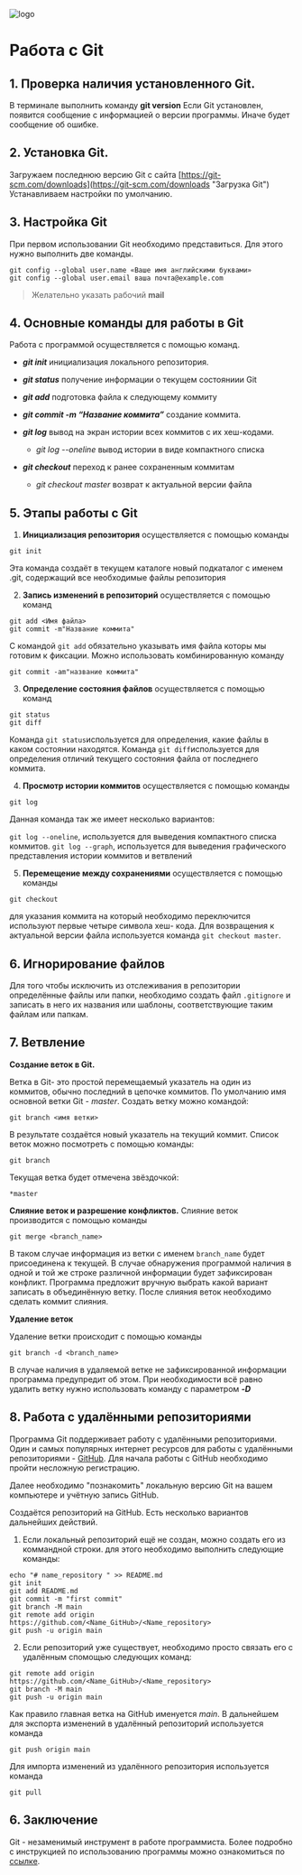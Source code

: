 ![logo](logo@2x.png)
# Работа с Git

## 1. Проверка наличия установленного Git.
В терминале выполнить команду **git version**
Если Git установлен, появится сообщение с информацией о версии программы.
Иначе будет сообщение об ошибке.

## 2. Установка Git.
Загружаем последнюю версию Git с сайта [https://git-scm.com/downloads](https://git-scm.com/downloads "Загрузка Git") Устанавливаем настройки по умолчанию.
## 3. Настройка Git
При первом использовании Git необходимо представиться. Для этого нужно выполнить две команды.
```
git config --global user.name «Ваше имя английскими буквами»
git config --global user.email ваша почта@example.com

```
> Желательно указать рабочий **mail**  
## 4. Основные команды для работы в Git
Работа с программой осуществляется с помощью команд.
  * ***git init***
  инициализация локального репозитория.
  * ***git status*** 
  получение информации о текущем состояниии Git
  * ***git add*** подготовка файла к следующему коммиту 
  * ***git commit -m “Название коммита”*** 
  создание коммита.

  * ***git log*** вывод на экран истории всех коммитов с их хеш-кодами. 
    - *git log --oneline* вывод истории в виде компактного списка
  * ***git checkout*** переход к ранее сохраненным коммитам
    - *git checkout master* возврат к актуальной версии файла

## 5. Этапы работы с Git
1.  **Инициализация репозитория** осуществляется с помощью команды 
 ```
 git init
 ``` 
 Эта команда создаёт в текущем каталоге новый подкаталог с именем .git, содержащий все необходимые файлы репозитория

2. **Запись изменений в репозиторий** осуществляется с помощью команд 
``` 
git add <Имя файла>
git commit -m"Название коммита"
``` 
С командой `git add` обязательно указывать имя файла которы мы готовим к фиксации. Можно использовать комбинированную команду 
```
git commit -am"название коммита"
```

3. **Определение состояния файлов** осуществляется с помощью команд 
```
git status
git diff
```
Команда `git status`используется для определения, какие файлы в каком состоянии находятся. Команда `git diff`используется для определения отличий текущего состояния файла от последнего коммита.

4. **Просмотр истории коммитов** осуществляется с помощью команды 
```
git log
```
Данная команда так же имеет несколько вариантов:

 `git log --oneline`, используется для выведения компактного списка коммитов.
 `git log --graph`, используется для выведения графического представления истории коммитов и ветвлений

5. **Перемещение между сохранениями** осуществляется с помощью команды 
```
git checkout
```
для указания коммита на который необходимо переключится используют первые четыре символа хеш- кода. Для возвращения к актуальной версии файла используется команда `git checkout master`.

## 6. Игнорирование файлов

Для того чтобы исключить из отслеживания в репозитории определённые файлы или папки, необходимо создать файл `.gitignore` и записать в него их названия или шаблоны, соответствующие таким файлам или папкам.

## 7. Ветвление 
  __Создание веток в Git.__

Ветка в Git- это простой перемещаемый указатель на один из коммитов, обычно последний в цепочке коммитов.
По умолчанию имя основной ветки Git - *master*.
Создать ветку можно командой: 
```
git branch <имя ветки>
```
В результате создаётся новый указатель на текущий коммит.
Список веток можно посмотреть с помощью команды:
```
git branch
```
Текущая ветка будет отмечена звёздочкой: 
```
*master
```

 __Слияние веток и разрешение конфликтов.__
Слияние веток производится с помощью команды 
```
git merge <branch_name>
```
В таком случае информация из ветки с именем `branch_name` будет присоединена к текущей. В случае обнаружения программой наличия в одной и той же строке различной информации будет зафиксирован конфликт. Программа предложит вручную выбрать какой вариант записать в объединённую ветку. После слияния веток необходимо сделать коммит слияния.

__Удаление веток__


Удаление ветки происходит с помощью команды 
```
git branch -d <branch_name>
```
В случае наличия в удаляемой ветке не зафиксированной информации программа предупредит об этом. При необходимости всё равно удалить ветку нужно использовать команду с параметром ***-D***

## 8. Работа с удалёнными репозиториями

Программа Git поддерживает работу с удалёнными репозиториями. Один и самых популярных интернет ресурсов для работы с удалёнными репозиториями - [GitHub](https://github.com "GitHub").
Для начала работы с GitHub необходимо пройти несложную регистрацию. 

Далее необходимо "познакомить" локальную версию Git на вашем компьютере и учётную запись GitHub. 

Создаётся репозиторий на GitHub. Есть несколько вариантов дальнейших действий.

1. Если локальный репозиторий ещё не создан, можно создать его из коммандной строки. для этого необходимо выполнить следующие команды:
```
echo "# name_repository " >> README.md
git init
git add README.md
git commit -m "first commit"
git branch -M main
git remote add origin https://github.com/<Name_GitHub>/<Name_repository>
git push -u origin main
``` 
2. Если репозиторий уже существует, необходимо просто связать его с удалённым спомощью следующих команд:
```
git remote add origin https://github.com/<Name_GitHub>/<Name_repository>
git branch -M main
git push -u origin main
```
Как правило главная ветка на GitHub именуется *main*. 
В дальнейшем для экспорта изменений в удалённый репозиторий используется команда
```
git push origin main
```
Для импорта изменений из удалённого репозитория используется команда
```
git pull
```









## 6. Заключение


Git - незаменимый инструмент в работе программиста. Более подробно с инструкцией по использованию программы можно ознакомиться по [ссылке](https://git-scm.com/book/ru/v2 "Русская версия инструкции ").
  

